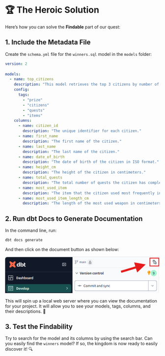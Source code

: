 # 🏆 **The Heroic Solution**

Here’s how you can solve the **Findable** part of our quest:

## 1. Include the Metadata File

Create the `schema.yml` file for the `winners.sql` model in the `models` folder:

```yaml
version: 2

models:
  - name: top_citizens
    description: "This model retrieves the top 3 citizens by number of quests completed, along with their height and the most used weapon."
    config:
      tags:
        - "prize"
        - "citizens"
        - "quests"
        - "items"
    columns:
      - name: citizen_id
        description: "The unique identifier for each citizen."
      - name: first_name
        description: "The first name of the citizen."
      - name: last_name
        description: "The last name of the citizen."
      - name: date_of_birth
        description: "The date of birth of the citizen in ISO format."
      - name: height_cm
        description: "The height of the citizen in centimeters."
      - name: total_quests
        description: "The total number of quests the citizen has completed."
      - name: most_used_item
        description: "The item that the citizen used most frequently in their quests."
      - name: most_used_item_length_cm
        description: "The length of the most used weapon in centimeters."
```

## 2. Run dbt Docs to Generate Documentation

In the command line, run:

```bash
dbt docs generate
```

And then click on the document button as shown below:

![Visual Guide](./doc_button.png)

This will spin up a local web server where you can view the documentation for your project. It will allow you to see your models, tags, columns, and their descriptions. 📜

## 3. Test the Findability

Try to search for the model and its columns by using the search bar. Can you easily find the `winners` model? If so, the kingdom is now ready to easily discover it! 🔍
